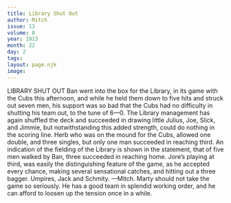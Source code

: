 ```yaml
---
title: Library Shut Out
author: Mitch
issue: 13
volume: 8
year: 1913
month: 22
day: 2
tags:
layout: page.njk
image:
---
```

LIBRARY SHUT OUT    Ban went into the box for the Library, in its game with the Cubs this afternoon, and while he held them down to five hits and struck out seven men, his support was so bad that the Cubs had no difficulty in shutting his team out, to the tune of 6—0. The Library management has again shuffled the deck and succeeded in drawing little Julius, Joe, Slick, and Jimmie, but notwithstanding this added strength, could do nothing in the scoring line. Herb who was on the mound for the Cubs, allowed one double, and three singles, but only one man succeeded in reaching third. An indication of the fielding of the Library is shown in the statement, that of five men walked by Ban, three succeeded in reaching home. Jore’s playing at third, was easily the distinguishing feature of the game, as he accepted every chance, making several sensational catches, and hitting out a three bagger. Umpires, Jack and Schmity. —Mitch.       Marty should not take the game so seriously. He has a good team in splendid working order, and he can afford to loosen up the tension once in a while. 


